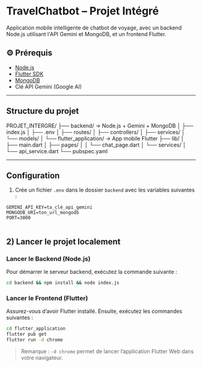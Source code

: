 # TravelChatbot – Projet Intégré
Application mobile intelligente de chatbot de voyage, avec un backend Node.js utilisant l'API Gemini et MongoDB, et un frontend Flutter.
## ⚙️ Prérequis
- [Node.js](https://nodejs.org/)
- [Flutter SDK](https://docs.flutter.dev/get-started/install)
- [MongoDB](https://www.mongodb.com/)
- Clé API Gemini (Google AI)
---

## Structure du projet

PROJET_INTERGRE/
├── backend/                 → Node.js + Gemini + MongoDB
│   ├── index.js
│   ├── .env
│   ├── routes/
│   ├── controllers/
│   ├── services/
│   └── models/
│
└── flutter_application/     → App mobile Flutter
    ├── lib/
    │   ├── main.dart
    │   ├── pages/
    │   │   └── chat_page.dart
    │   └── services/
    │       └── api_service.dart
    └── pubspec.yaml


---

## Configuration

1) Crée un fichier `.env` dans le dossier `backend` avec les variables suivantes :

```env
GEMINI_API_KEY=ta_clé_api_gemini
MONGODB_URI=ton_url_mongodb
PORT=3000


```

## 2) Lancer le projet localement

### Lancer le Backend (Node.js)

Pour démarrer le serveur backend, exécutez la commande suivante :

```bash
cd backend && npm install && node index.js
```

### Lancer le Frontend (Flutter)

Assurez-vous d’avoir Flutter installé. Ensuite, exécutez les commandes suivantes :

```bash
cd flutter_application
flutter pub get
flutter run -d chrome
```

> Remarque : `-d chrome` permet de lancer l’application Flutter Web dans votre navigateur.








